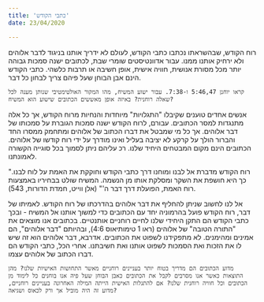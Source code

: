 ```yaml
---
title: 'כתבי הקודש'
date: 23/04/2020

---
```


רוח הקודש, שבהשראתו נכתבו כתבי הקודש, לעולם לא ידריך אותנו בניגוד לדבר אלוהים ולא ירחיק אותנו ממנו. עבור אדוונטיסטים שומרי שבת, לכתובים ישנה סמכות גבוהה יותר מכל מסורת אנושית, חוויה אישית, אופן חשיבה או תרבות כלשהי. כתבי הקודש הינם אבן הבוחן שעל פיהם צריך לבחון כל דבר.

`קראו יוחנן 5:46,47 ו-7:38. עבור ישוע המשיח, מהו המקור האולטימטיבי שנותן מענה לכל שאלה רוחנית? באיזה אופן מאששים הכתובים שישוע הוא המשיח?`

אנשים אחדים טוענים שקיבלו "התגלויות" מיוחדות והנחיות מרוח הקודש, אך כל אלה מתנגדות למסר הכתובים. עבורם, לרוח הקודש ישנה סמכות הגוברת על סמכותו של דבר אלוהים. אך כל מי שמבטל את דברו הכתוב של אלוהים ומתחמק ממסרו החד והברור הולך על קרקע לא יציבה בעליל ואינו מודרך על ידי רוח קודשו של אלוהים. הכתובים הינם מקום המבטחים היחיד שלנו. רכ עליהם ניתן לסמוך בכל סוגייה הקשורה לאמונתנו.

"רוח הקודש מדברת אל לבנו ומוחנו דרך כתבי הקודש וחוקקת את האמת על לוח לבנו. כך היא חושפת את השקר ומסלקת אותו מן הנשמה. המשיח שולט בבחיריו באמצעות רוח האמת, הפועלת דרך דבר ה'" (אלן ווייט, חמדת הדורות, 543).

אל לנו לחשוב שניתן להחליף את דבר אלוהים בהדרכתו של רוח הקודש. לאמיתו של דבר, רוח הקודש פועל בהרמוניה יחד עם הכתובים כדי למשוך אותנו אל המשיח - ובכך כתבי הקודש הם התקן היחידי שלנו לחיים רוחניים אותנטיים. בכתובים אנו מוצאים את "התורה הטובה" של אלוהים (ראו 1 טימותיאוס 4:6), ובהיותם "דבר אלוהים", הם אמינים ומהימנים. לא מתפקידנו לשפוט את הכתובים. אדרבא, דבר אלוהים הוא זה שיש לו את הזכות ואת הסמכות לשפוט אותנו ואת חשיבתנו. אחרי הכל, כתבי הקודש הם דברו הכתוב של אלוהים עצמו.

`מדוע הכתובים הם מדריך בטוח יותר בעניינים רוחניים מאשר התחושות האישיות שלנו? מהן התוצאות כאשר אנו מסרבים לקבל את הכתובים כאבן הבוחן שעל פיה אנו בוחנים כל לימוד מן הכתובים וכל חוויה רוחנית שלנו? אם להתגלות האישית הייתה המילה האחרונה בעניינים רוחניים, מדוע זה היה מוביל אך ורק לכאוס ושגיאה?`